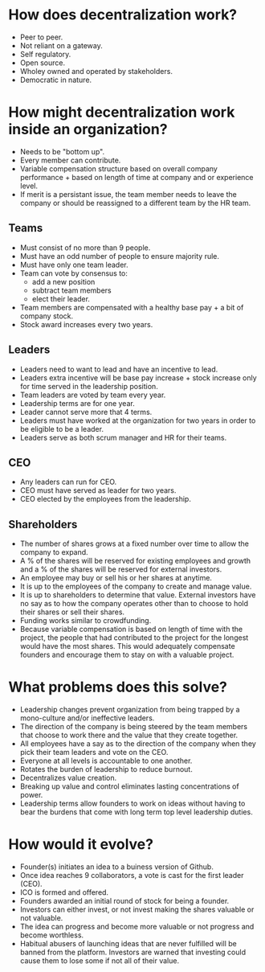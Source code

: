 # How does decentralization work?

- Peer to peer.
- Not reliant on a gateway.
- Self regulatory.
- Open source.
- Wholey owned and operated by stakeholders.
- Democratic in nature.


# How might decentralization work inside an organization?

- Needs to be "bottom up".
- Every member can contribute.
- Variable compensation structure based on overall company performance + based on length of time at company and or experience level.  
- If merit is a persistant issue, the team member needs to leave the company or should be reassigned to a different team by the HR team.

## Teams
- Must consist of no more than 9 people. 
- Must have an odd number of people to ensure majority rule.
- Must have only one team leader.
- Team can vote by consensus to:
    - add a new position
    - subtract team members
    - elect their leader.
- Team members are compensated with a healthy base pay +  a bit of company stock. 
- Stock award increases every two years.

## Leaders
- Leaders need to want to lead and have an incentive to lead.
- Leaders extra incentive will be base pay increase + stock increase only for time served in the leadership position. 
- Team leaders are voted by team every year.
- Leadership terms are for one year. 
- Leader cannot serve more that 4 terms.
- Leaders must have worked at the organization for two years in order to be eligible to be a leader.
- Leaders serve as both scrum manager and HR for their teams. 

## CEO 
- Any leaders can run for CEO. 
- CEO must have served as leader for two years. 
- CEO elected by the employees from the leadership. 


## Shareholders
- The number of shares grows at a fixed number over time to allow the company to expand. 
- A % of the shares will be reserved for existing employees and growth and a % of the shares will be reserved for external investors. 
- An employee may buy or sell his or her shares at anytime.
- It is up to the employees of the company to create and manage value. 
- It is up to shareholders to determine that value. External investors have no say as to how the company operates other than to choose to hold their shares or sell their shares.
- Funding works similar to crowdfunding.
- Because variable compensation is based on length of time with the project, the people that had contributed to the project for the longest would have the most shares. This would adequately compensate founders and encourage them to stay on with a valuable project. 


# What problems does this solve?
- Leadership changes prevent organization from being trapped by a mono-culture and/or ineffective leaders.
- The direction of the company is being steered by the team members that choose to work there and the value that they create together. 
- All employees have a say as to the direction of the company when they pick their team leaders and vote on the CEO.
- Everyone at all levels is accountable to one another. 
- Rotates the burden of leadership to reduce burnout. 
- Decentralizes value creation. 
- Breaking up value and control eliminates lasting concentrations of power.
- Leadership terms allow founders to work on ideas without having to bear the burdens that come with long term top level leadership duties.

# How would it evolve?

- Founder(s) initiates an idea to a buiness version of Github.
- Once idea reaches 9 collaborators, a vote is cast for the first leader (CEO).
- ICO is formed and offered. 
- Founders awarded an initial round of stock for being a founder. 
- Investors can either invest, or not invest making the shares valuable or not valuable. 
- The idea can progress and become more valuable or not progress and become worthless. 
- Habitual abusers of launching ideas that are never fulfilled will be banned from the platform. Investors are warned that investing could cause them to lose some if not all of their value. 


